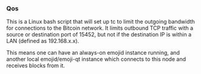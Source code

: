 ### Qos ###

This is a Linux bash script that will set up tc to limit the outgoing bandwidth for connections to the Bitcoin network. It limits outbound TCP traffic with a source or destination port of 15452, but not if the destination IP is within a LAN (defined as 192.168.x.x).

This means one can have an always-on emojid instance running, and another local emojid/emoji-qt instance which connects to this node and receives blocks from it.
